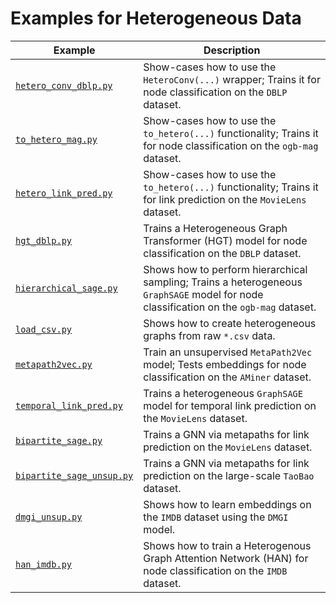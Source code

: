 # Examples for Heterogeneous Data

| Example                                                | Description                                                                                                                            |
| ------------------------------------------------------ | -------------------------------------------------------------------------------------------------------------------------------------- |
| [`hetero_conv_dblp.py`](./hetero_conv_dblp.py)         | Show-cases how to use the `HeteroConv(...)` wrapper; Trains it for node classification on the `DBLP` dataset.                          |
| [`to_hetero_mag.py`](./to_hetero_mag.py)               | Show-cases how to use the `to_hetero(...)` functionality; Trains it for node classification on the `ogb-mag` dataset.                  |
| [`hetero_link_pred.py`](./hetero_link_pred.py)         | Show-cases how to use the `to_hetero(...)` functionality; Trains it for link prediction on the `MovieLens` dataset.                    |
| [`hgt_dblp.py`](./hgt_dblp.py)                         | Trains a Heterogeneous Graph Transformer (HGT) model for node classification on the `DBLP` dataset.                                    |
| [`hierarchical_sage.py`](./hierarchical_sage.py)       | Shows how to perform hierarchical sampling; Trains a heterogeneous `GraphSAGE` model for node classification on the `ogb-mag` dataset. |
| [`load_csv.py`](./load_csv.py)                         | Shows how to create heterogeneous graphs from raw `*.csv` data.                                                                        |
| [`metapath2vec.py`](./metapath2vec.py)                 | Train an unsupervised `MetaPath2Vec` model; Tests embeddings for node classification on the `AMiner` dataset.                          |
| [`temporal_link_pred.py`](./temporal_link_pred.py)     | Trains a heterogeneous `GraphSAGE` model for temporal link prediction on the `MovieLens` dataset.                                      |
| [`bipartite_sage.py`](./bipartite_sage.py)             | Trains a GNN via metapaths for link prediction on the `MovieLens` dataset.                                                             |
| [`bipartite_sage_unsup.py`](./bipartite_sage_unsup.py) | Trains a GNN via metapaths for link prediction on the large-scale `TaoBao` dataset.                                                    |
| [`dmgi_unsup.py`](./dmgi_unsup.py)                     | Shows how to learn embeddings on the `IMDB` dataset using the `DMGI` model.                                                            |
| [`han_imdb.py`](./han_imdb.py)                         | Shows how to train a Heterogenous Graph Attention Network (HAN) for node classification on the `IMDB` dataset.                         |
